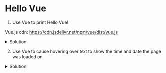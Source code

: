 # Hello Vue

1. Use Vue to print Hello Vue!

Vue.js cdn: https://cdn.jsdelivr.net/npm/vue/dist/vue.js

<details><summary>Solution</summary>
<p>

```html
<head>
    <script src="https://cdn.jsdelivr.net/npm/vue/dist/vue.js"></script>
</head>
<body>
    <div id="app">
        {{ message }}
    </div>
</body>
```

```javascript
var app = new Vue({ 
    el: '#app',
    data: {
        message: 'Hello Vue!'
    }
});
```

</p>
</details>

2. Use Vue to cause hovering over text to show the time and date the page was loaded on

<details><summary>Solution</summary>
<p>

```html
<head>
  <script src="https://cdn.jsdelivr.net/npm/vue/dist/vue.js"></script>
</head>
<body>
  <div id="app">
    <span v-bind:title="message">
      Hover your mouse over me for a few seconds
      to see my dynamically bound title!
    </span>
  </div>
</body>
```

```javascript
var app = new Vue({
  el: '#app',
  data: {
    message: 'You loaded this page on ' + new Date().toLocaleString()
  }
})
```

</p>
</details>
